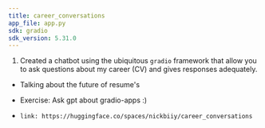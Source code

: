 ```yaml
---
title: career_conversations
app_file: app.py
sdk: gradio
sdk_version: 5.31.0
---
```


1. Created a chatbot using the ubiquitous `gradio` framework that allow you to ask questions about my career (CV) and gives responses adequately.

- Talking about the future of resume's
- Exercise: Ask gpt about gradio-apps :)

- `link: https://huggingface.co/spaces/nickbiiy/career_conversations`
